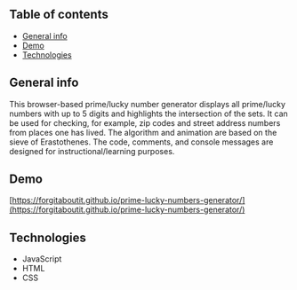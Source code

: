 ## Table of contents
* [General info](#general-info)
* [Demo](#demo)
* [Technologies](#technologies)

## General info
This browser-based prime/lucky number generator displays all prime/lucky numbers with up to 5 digits and highlights the intersection of the sets. It can be used for checking, for example, zip codes and street address numbers from places one has lived. The algorithm and animation are based on the sieve of Erastothenes. The code, comments, and console messages are designed for instructional/learning purposes.
	
## Demo
[https://forgitaboutit.github.io/prime-lucky-numbers-generator/](https://forgitaboutit.github.io/prime-lucky-numbers-generator/)

## Technologies
* JavaScript
* HTML
* CSS
